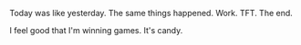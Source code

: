 Today was like yesterday. The same things happened. Work. TFT. The end.

I feel good that I'm winning games. It's candy.
